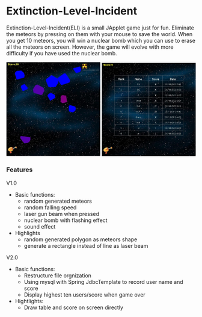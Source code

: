 # Extinction-Level-Incident
Extinction-Level-Incident(ELI) is a small JApplet game just for fun. Eliminate the meteors by pressing on them with your mouse to save the world. When you get 10 meteors, you will win a nuclear bomb which you can use to erase all the meteors on screen. However, the game will evolve with more difficulty if you have used the nuclear bomb.

<p align="center">
  <img src="doc/Game.jpg" width="250"/>
  <img src="doc/DB.jpg" width="250"/>
</p>

### Features
V1.0
* Basic functions:
  * random generated meteors
  * random falling speed
  * laser gun beam when pressed
  * nuclear bomb with flashing effect
  * sound effect 
* Highlights
  * random generated polygon as meteors shape
  * generate a rectangle instead of line as laser beam

V2.0
* Basic functions:
  * Restructure file orgnization
  * Using mysql with Spring JdbcTemplate to record user name and score
  * Display highest ten users/score when game over
* Hightlights:
  * Draw table and score on screen directly 




